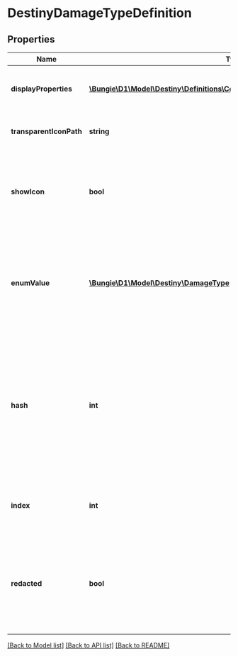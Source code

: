 # DestinyDamageTypeDefinition

## Properties
Name | Type | Description | Notes
------------ | ------------- | ------------- | -------------
**displayProperties** | [**\Bungie\D1\Model\Destiny\Definitions\Common\DestinyDisplayPropertiesDefinition**](DestinyDisplayPropertiesDefinition.md) | The description of the damage type, icon etc... | [optional] 
**transparentIconPath** | **string** | A variant of the icon that is transparent and colorless. | [optional] 
**showIcon** | **bool** | If TRUE, the game shows this damage type&#39;s icon. Otherwise, it doesn&#39;t. Whether you show it or not is up to you. | [optional] 
**enumValue** | [**\Bungie\D1\Model\Destiny\DamageType**](DamageType.md) | We have an enumeration for damage types for quick reference. This is the current definition&#39;s damage type enum value. | [optional] 
**hash** | **int** | The unique identifier for this entity. Guaranteed to be unique for the type of entity, but not globally.  When entities refer to each other in Destiny content, it is this hash that they are referring to. | [optional] 
**index** | **int** | The index of the entity as it was found in the investment tables. | [optional] 
**redacted** | **bool** | If this is true, then there is an entity with this identifier/type combination, but BNet is not yet allowed to show it. Sorry! | [optional] 

[[Back to Model list]](../README.md#documentation-for-models) [[Back to API list]](../README.md#documentation-for-api-endpoints) [[Back to README]](../README.md)


